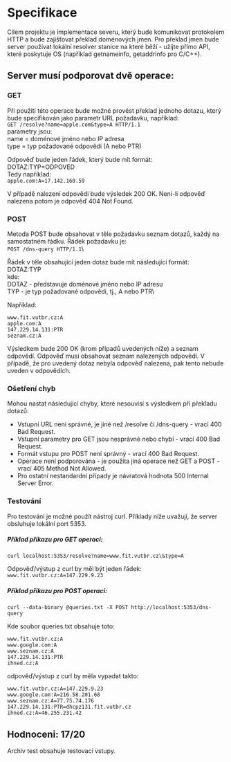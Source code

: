 # Specifikace
Cílem projektu je implementace severu, který bude komunikovat protokolem HTTP a bude zajišťovat překlad doménových jmen. Pro překlad jmen bude server používat lokální resolver stanice na které běží - užijte přímo API, které poskytuje OS (například getnameinfo, getaddrinfo pro C/C++). 

## Server musí podporovat dvě operace:
### GET
Při použití této operace bude možné provést překlad jednoho dotazu, který bude specifikován jako parametr URL požadavku, například:\
`GET /resolve?name=apple.com&type=A HTTP/1.1`\
parametry jsou:\
name = doménové jméno nebo IP adresa \
type = typ požadované odpovědi (A nebo PTR) 

Odpověď bude jeden řádek, který bude mít formát:\
DOTAZ:TYP=ODPOVED\
Tedy například:\
`apple.com:A=17.142.160.59`

V případě nalezení odpovědi bude výsledek 200 OK. Není-li odpověď nalezena potom je odpověď 404 Not Found.
### POST
Metoda POST bude obsahovat v těle požadavku seznam dotazů, každý na samostatném řádku. Řádek požadavku je:\
`POST /dns-query HTTP/1.1`\

Řádek v těle obsahující jeden dotaz bude mít následující formát:\
DOTAZ:TYP\
kde:\
DOTAZ - představuje doménové jméno nebo IP adresu\
TYP - je typ požadované odpovědi, tj., A nebo PTR\

Například:
```
www.fit.vutbr.cz:A
apple.com:A
147.229.14.131:PTR
seznam.cz:A
```
Výsledkem bude 200 OK (krom případů uvedených níže) a seznam odpovědí. 
Odpověď musí obsahovat seznam nalezených odpovědí. V případě, že pro uvedený dotaz nebyla odpověď nalezena, pak tento nebude uveden v odpovědích. 

### Ošetření chyb
Mohou nastat následující chyby, které nesouvisí s výsledkem při překladu dotazů:
* Vstupní URL není správné, je jiné než /resolve či /dns-query - vrací 400 Bad Request.
* Vstupní parametry pro GET jsou nesprávné nebo chybí - vrací 400 Bad Request.
* Formát vstupu pro POST není správný - vrací 400 Bad Request.
* Operace není podporována - je použita jiná operace než GET a POST - vrací 405 Method Not Allowed.
* Pro ostatní nestandardní případy je návratová hodnota 500 Internal Server Error.

### Testování
Pro testování je možné použít nástroj curl. Příklady níže uvažují, že server obsluhuje lokální port 5353.

##### Příklad příkazu pro GET operaci:

`curl localhost:5353/resolve?name=www.fit.vutbr.cz\&type=A`

Odpověď/výstup z curl by měl být jeden řádek:
`www.fit.vutbr.cz:A=147.229.9.23`

##### Příklad příkazu pro POST operaci:

`curl --data-binary @queries.txt -X POST http://localhost:5353/dns-query`

Kde soubor queries.txt obsahuje toto:
```
www.fit.vutbr.cz:A
www.google.com:A
www.seznam.cz:A
147.229.14.131:PTR
ihned.cz:A
```

odpověď/výstup z curl by měla vypadat takto:
```
www.fit.vutbr.cz:A=147.229.9.23
www.google.com:A=216.58.201.68
www.seznam.cz:A=77.75.74.176
147.229.14.131:PTR=dhcpz131.fit.vutbr.cz
ihned.cz:A=46.255.231.42
```

## Hodnoceni: 17/20
Archiv test obsahuje testovaci vstupy.
